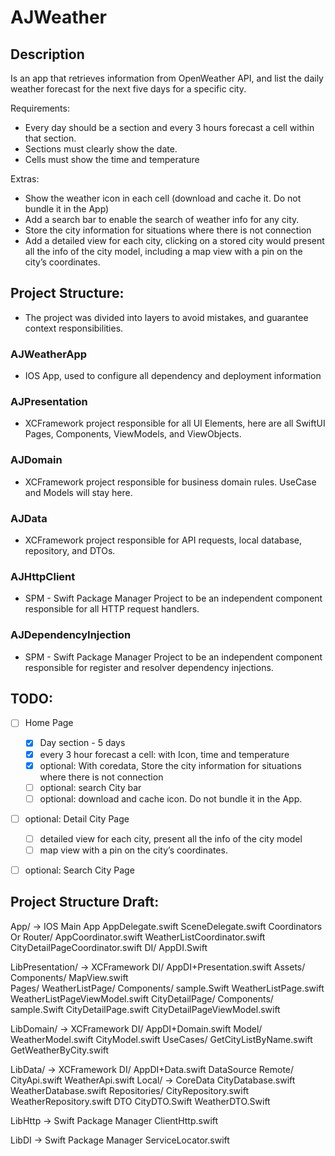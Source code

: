# AJWeather

## Description

Is an app that retrieves information from OpenWeather API, and list
the daily weather forecast for the next five days for a specific city.

Requirements: 
 - Every day should be a section and every 3 hours forecast a cell within that
section.
 - Sections must clearly show the date.
 - Cells must show the time and temperature

Extras:
- Show the weather icon in each cell (download and cache it. Do not
bundle it in the App)
- Add a search bar to enable the search of weather info for any city.
- Store the city information for situations where there is not
connection
- Add a detailed view for each city, clicking on a stored city would
present all the info of the city model, including a map view with a
pin on the city’s coordinates. 

## Project Structure:
- The project was divided into layers to avoid mistakes, and guarantee context responsibilities.

### AJWeatherApp
- IOS App, used to configure all dependency and deployment information

### AJPresentation
- XCFramework project responsible for all UI Elements, here are all SwiftUI Pages, Components, ViewModels, and ViewObjects.

### AJDomain
- XCFramework project responsible for business domain rules. UseCase and Models will stay here.

### AJData
- XCFramework project responsible for  API requests, local database, repository, and DTOs.

### AJHttpClient
- SPM - Swift Package Manager Project to be an independent component responsible for all HTTP request handlers.
### AJDependencyInjection
- SPM - Swift Package Manager Project to be an independent component responsible for register and resolver dependency injections.

## TODO:

- [ ] Home Page
    - [X] Day section - 5 days
    - [X] every 3 hour forecast a cell: with Icon, time and temperature
    - [X] optional: With coredata, Store the city information for situations where there is not connection
    - [ ] optional: search City bar
    - [ ] optional: download and cache icon. Do not bundle it in the App.
    
- [ ] optional: Detail City Page
    - [ ] detailed view for each city, present all the info of the city model
    - [ ] map view with a pin on the city’s coordinates. 
    
- [ ] optional: Search City Page
  

## Project Structure Draft:

App/ -> IOS Main App
    AppDelegate.swift
    SceneDelegate.swift
    Coordinators Or Router/
        AppCoordinator.swift
        WeatherListCoordinator.swift
        CityDetailPageCoordinator.swift
    DI/
        AppDI.Swift
  
LibPresentation/ -> XCFramework
    DI/
        AppDI+Presentation.swift
    Assets/
    Components/
        MapView.swift      
    Pages/
        WeatherListPage/
            Components/
                sample.Swift
            WeatherListPage.swift
            WeatherListPageViewModel.swift
        CityDetailPage/
            Components/
                sample.Swift
            CityDetailPage.swift
            CityDetailPageViewModel.swift    

LibDomain/ -> XCFramework
    DI/
        AppDI+Domain.swift
    Model/
        WeatherModel.swift
        CityModel.swift
    UseCases/
        GetCityListByName.swift
        GetWeatherByCity.swift

LibData/ -> XCFramework
    DI/
        AppDI+Data.swift
    DataSource
        Remote/
            CityApi.swift
            WeatherApi.swift
        Local/ -> CoreData
            CityDatabase.swift
            WeatherDatabase.swift
    Repositories/
        CityRepository.swift
        WeatherRepository.swift
    DTO
        CityDTO.Swift
        WeatherDTO.Swift

LibHttp -> Swift Package Manager
    ClientHttp.swift

LibDI -> Swift Package Manager
    ServiceLocator.swift
